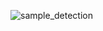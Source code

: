 ![sample_detection](https://user-images.githubusercontent.com/108861190/235206877-74c33657-f5e5-4dbd-8b9a-a3e12518fe3a.png)
